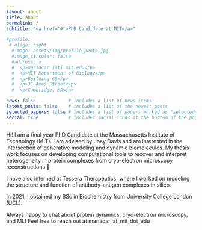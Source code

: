 ```yaml
---
layout: about
title: about
permalink: /
subtitle: "<a href='#'>PhD Candidate at MIT</a>"

#profile:
 # align: right
  #image: assets/img/profile_photo.jpg
  #image_circular: false
  #address: >
  #  <p>mariacar [at] mit.edu</p>
  #  <p>MIT Department of Biology</p>
  #  <p>Building 68</p>
  #  <p>31 Ames Street</p>
  #  <p>Cambridge, MA</p>

news: false            # includes a list of news items
latest_posts: false    # includes a list of the newest posts
selected_papers: false # includes a list of papers marked as "selected={true}"
social: true           # includes social icons at the bottom of the page
---
```


Hi! I am a final year PhD Candidate at the Massachusetts Institute of Technology (MIT). I am advised by Joey Davis and am interested in the intersection of generative modeling and dynamic biomolecules. My thesis work focuses on developing computational tools to recover and interpret heterogeneity in protein complexes from cryo-electron microscopy reconstructions 🧬

I have also interned at Tessera Therapeutics, where I worked on modeling the structure and function of antibody-antigen complexes in silico.

In 2021, I obtained my BSc in Biochemistry from University College London (UCL). 

Always happy to chat about protein dynamics, cryo-electron microscopy, and ML! Feel free to reach out at mariacar_at_mit_dot_edu
